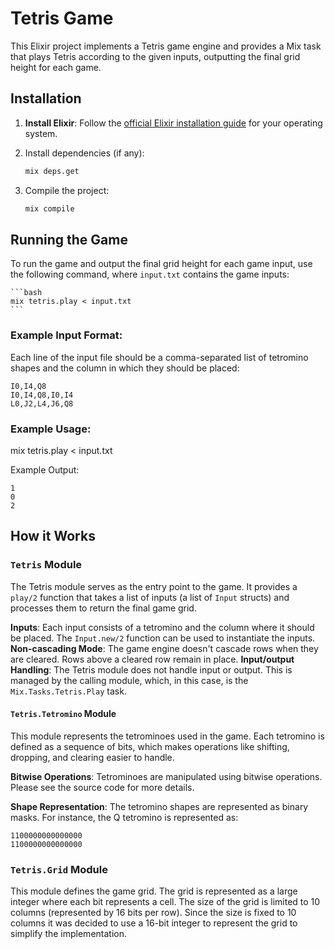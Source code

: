 # Tetris Game

This Elixir project implements a Tetris game engine and provides a Mix task that plays Tetris according to the given inputs, outputting the final grid height for each game.

## Installation

1. **Install Elixir**:
   Follow the [official Elixir installation guide](https://elixir-lang.org/install.html) for your operating system.

2. Install dependencies (if any):

    ```bash
    mix deps.get
    ```

4. Compile the project:

    ```bash
    mix compile
    ```


## Running the Game

To run the game and output the final grid height for each game input, use the following command, where `input.txt` contains the game inputs:

    ```bash
    mix tetris.play < input.txt
    ```

### Example Input Format:

Each line of the input file should be a comma-separated list of tetromino shapes and the column in which they should be placed:

```
I0,I4,Q8
I0,I4,Q8,I0,I4
L0,J2,L4,J6,Q8
```


### Example Usage:

mix tetris.play < input.txt

Example Output:

```
1
0
2
```


## How it Works

### `Tetris` Module

The Tetris module serves as the entry point to the game. It provides a `play/2` function that takes a list of inputs (a list of `Input` structs) and processes them to return the final game grid.

**Inputs**: Each input consists of a tetromino and the column where it should be placed. The `Input.new/2` function can be used to instantiate the inputs.
**Non-cascading Mode**: The game engine doesn't cascade rows when they are cleared. Rows above a cleared row remain in place.
**Input/output Handling**: The Tetris module does not handle input or output. This is managed by the calling module, which, in this case, is the `Mix.Tasks.Tetris.Play` task.

#### `Tetris.Tetromino` Module

This module represents the tetrominoes used in the game. Each tetromino is defined as a sequence of bits, which makes operations like shifting, dropping, and clearing easier to handle.

**Bitwise Operations**: Tetrominoes are manipulated using bitwise operations. Please see the source code for more details.

**Shape Representation**:
The tetromino shapes are represented as binary masks. For instance, the Q tetromino is represented as:

```
1100000000000000
1100000000000000
```

### `Tetris.Grid` Module

This module defines the game grid. The grid is represented as a large integer where each bit represents a cell. The size of the grid is limited to 10 columns (represented by 16 bits per row).
Since the size is fixed to 10 columns it was decided to use a 16-bit integer to represent the grid to simplify the implementation.
